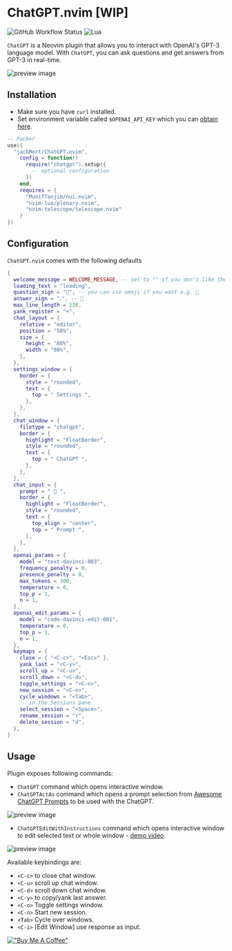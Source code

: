 # ChatGPT.nvim [WIP]

![GitHub Workflow Status](http://img.shields.io/github/actions/workflow/status/jackMort/ChatGPT.nvim/default.yml?branch=main&style=for-the-badge)
![Lua](https://img.shields.io/badge/Made%20with%20Lua-blueviolet.svg?style=for-the-badge&logo=lua)

`ChatGPT` is a Neovim plugin that allows you to interact with OpenAI's GPT-3 language model.
With `ChatGPT`, you can ask questions and get answers from GPT-3 in real-time.

![preview image](https://github.com/jackMort/ChatGPT.nvim/blob/media/preview-2.png?raw=true)
## Installation

- Make sure you have `curl` installed.
- Set environment variable called `$OPENAI_API_KEY` which you can [obtain here](https://beta.openai.com/account/api-keys).

```lua
-- Packer
use({
  "jackMort/ChatGPT.nvim",
    config = function()
      require("chatgpt").setup({
        -- optional configuration
      })
    end,
    requires = {
      "MunifTanjim/nui.nvim",
      "nvim-lua/plenary.nvim",
      "nvim-telescope/telescope.nvim"
    }
})
```

## Configuration

`ChatGPT.nvim` comes with the following defaults

```lua
{
  welcome_message = WELCOME_MESSAGE, -- set to "" if you don't like the fancy godot robot
  loading_text = "loading",
  question_sign = "", -- you can use emoji if you want e.g. 🙂
  answer_sign = "ﮧ", -- 🤖
  max_line_length = 120,
  yank_register = "+",
  chat_layout = {
    relative = "editor",
    position = "50%",
    size = {
      height = "80%",
      width = "80%",
    },
  },
  settings_window = {
    border = {
      style = "rounded",
      text = {
        top = " Settings ",
      },
    },
  },
  chat_window = {
    filetype = "chatgpt",
    border = {
      highlight = "FloatBorder",
      style = "rounded",
      text = {
        top = " ChatGPT ",
      },
    },
  },
  chat_input = {
    prompt = "  ",
    border = {
      highlight = "FloatBorder",
      style = "rounded",
      text = {
        top_align = "center",
        top = " Prompt ",
      },
    },
  },
  openai_params = {
    model = "text-davinci-003",
    frequency_penalty = 0,
    presence_penalty = 0,
    max_tokens = 300,
    temperature = 0,
    top_p = 1,
    n = 1,
  },
  openai_edit_params = {
    model = "code-davinci-edit-001",
    temperature = 0,
    top_p = 1,
    n = 1,
  },
  keymaps = {
    close = { "<C-c>", "<Esc>" },
    yank_last = "<C-y>",
    scroll_up = "<C-u>",
    scroll_down = "<C-d>",
    toggle_settings = "<C-o>",
    new_session = "<C-n>",
    cycle_windows = "<Tab>",
    -- in the Sessions pane
    select_session = "<Space>",
    rename_session = "r",
    delete_session = "d",
  },
}
```
## Usage

Plugin exposes following commands:
- `ChatGPT` command which opens interactive window.
- `ChatGPTActAs` command which opens a prompt selection from [Awesome ChatGPT Prompts](https://github.com/f/awesome-chatgpt-prompts) to be used with the ChatGPT.

![preview image](https://github.com/jackMort/ChatGPT.nvim/blob/media/preview-3.png?raw=true)
- `ChatGPTEditWithInstructions` command which opens interactive window to edit selected text or whole window - [demo video](https://www.youtube.com/watch?v=dWe01EV0q3Q).

![preview image](https://github.com/jackMort/ChatGPT.nvim/blob/media/preview.png?raw=true)

Available keybindings are:
- `<C-c>` to close chat window.
- `<C-u>` scroll up chat window.
- `<C-d>` scroll down chat window.
- `<C-y>` to copy/yank last answer.
- `<C-o>` Toggle settings window.
- `<C-n>` Start new session.
- `<Tab>` Cycle over windows.
- `<C-i>` [Edit Window] use response as input.


[!["Buy Me A Coffee"](https://www.buymeacoffee.com/assets/img/custom_images/orange_img.png)](https://www.buymeacoffee.com/jackMort)
